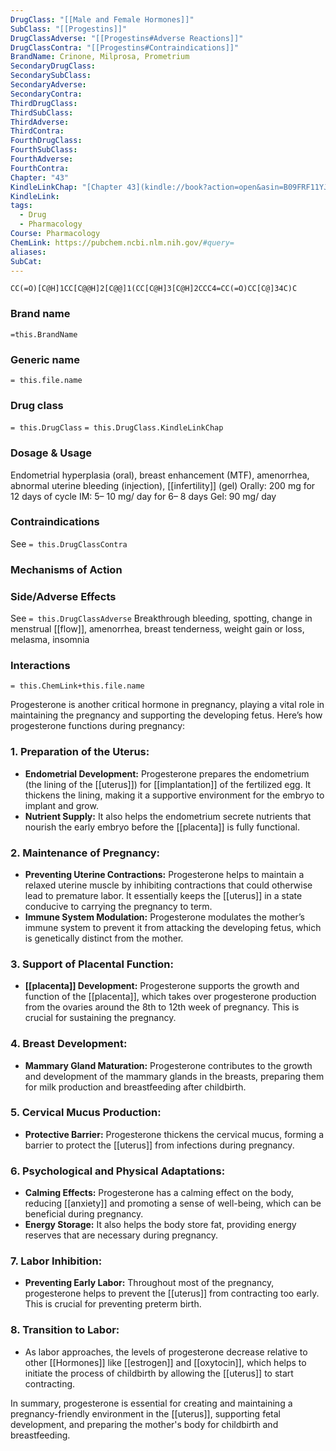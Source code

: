 ```yaml
---
DrugClass: "[[Male and Female Hormones]]"
SubClass: "[[Progestins]]"
DrugClassAdverse: "[[Progestins#Adverse Reactions]]"
DrugClassContra: "[[Progestins#Contraindications]]"
BrandName: Crinone, Milprosa, Prometrium
SecondaryDrugClass: 
SecondarySubClass: 
SecondaryAdverse: 
SecondaryContra: 
ThirdDrugClass: 
ThirdSubClass: 
ThirdAdverse: 
ThirdContra: 
FourthDrugClass: 
FourthSubClass: 
FourthAdverse: 
FourthContra: 
Chapter: "43"
KindleLinkChap: "[Chapter 43](kindle://book?action=open&asin=B09FRF11YJ&location=25016)"
KindleLink: 
tags:
  - Drug
  - Pharmacology
Course: Pharmacology
ChemLink: https://pubchem.ncbi.nlm.nih.gov/#query=
aliases: 
SubCat:
---
```

```smiles
CC(=O)[C@H]1CC[C@@H]2[C@@]1(CC[C@H]3[C@H]2CCC4=CC(=O)CC[C@]34C)C
```

### Brand name
`=this.BrandName`

### Generic name
`= this.file.name`

### Drug class 
`= this.DrugClass`
	`= this.DrugClass.KindleLinkChap`

### Dosage & Usage
Endometrial hyperplasia (oral), breast enhancement (MTF), amenorrhea, abnormal uterine bleeding (injection), [[infertility]] (gel) 
Orally: 200 mg for 12 days of cycle 
IM: 5– 10 mg/ day for 6– 8 days 
Gel: 90 mg/ day

### Contraindications
See `= this.DrugClassContra`

### Mechanisms of Action


### Side/Adverse Effects
See `= this.DrugClassAdverse`
Breakthrough bleeding, spotting, change in menstrual [[flow]], amenorrhea, breast tenderness, weight gain or loss, melasma, insomnia

### Interactions

`= this.ChemLink+this.file.name`

Progesterone is another critical hormone in pregnancy, playing a vital role in maintaining the pregnancy and supporting the developing fetus. Here’s how progesterone functions during pregnancy:

### 1. **Preparation of the Uterus:**
   - **Endometrial Development:** Progesterone prepares the endometrium (the lining of the [[uterus]]) for [[implantation]] of the fertilized egg. It thickens the lining, making it a supportive environment for the embryo to implant and grow.
   - **Nutrient Supply:** It also helps the endometrium secrete nutrients that nourish the early embryo before the [[placenta]] is fully functional.

### 2. **Maintenance of Pregnancy:**
   - **Preventing Uterine Contractions:** Progesterone helps to maintain a relaxed uterine muscle by inhibiting contractions that could otherwise lead to premature labor. It essentially keeps the [[uterus]] in a state conducive to carrying the pregnancy to term.
   - **Immune System Modulation:** Progesterone modulates the mother’s immune system to prevent it from attacking the developing fetus, which is genetically distinct from the mother.

### 3. **Support of Placental Function:**
   - **[[placenta]] Development:** Progesterone supports the growth and function of the [[placenta]], which takes over progesterone production from the ovaries around the 8th to 12th week of pregnancy. This is crucial for sustaining the pregnancy.

### 4. **Breast Development:**
   - **Mammary Gland Maturation:** Progesterone contributes to the growth and development of the mammary glands in the breasts, preparing them for milk production and breastfeeding after childbirth.

### 5. **Cervical Mucus Production:**
   - **Protective Barrier:** Progesterone thickens the cervical mucus, forming a barrier to protect the [[uterus]] from infections during pregnancy.

### 6. **Psychological and Physical Adaptations:**
   - **Calming Effects:** Progesterone has a calming effect on the body, reducing [[anxiety]] and promoting a sense of well-being, which can be beneficial during pregnancy.
   - **Energy Storage:** It also helps the body store fat, providing energy reserves that are necessary during pregnancy.

### 7. **Labor Inhibition:**
   - **Preventing Early Labor:** Throughout most of the pregnancy, progesterone helps to prevent the [[uterus]] from contracting too early. This is crucial for preventing preterm birth.

### 8. **Transition to Labor:**
   - As labor approaches, the levels of progesterone decrease relative to other [[Hormones]] like [[estrogen]] and [[oxytocin]], which helps to initiate the process of childbirth by allowing the [[uterus]] to start contracting.

In summary, progesterone is essential for creating and maintaining a pregnancy-friendly environment in the [[uterus]], supporting fetal development, and preparing the mother's body for childbirth and breastfeeding.